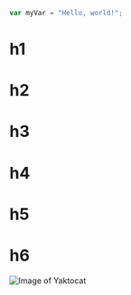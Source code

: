 ~~~ javascript
var myVar = "Hello, world!";
~~~
# h1
# h2
# h3
# h4
# h5
# h6

![Image of Yaktocat](https://octodex.github.com/images/yaktocat.png)

